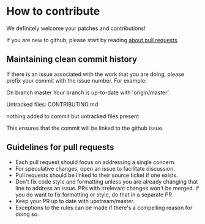 # How to contribute

We definitely welcome your patches and contributions!

If you are new to github, please start by reading [about pull requests](https://help.github.com/articles/about-pull-requests/).


## Maintaining clean commit history

If there is an issue associated with the work that you are doing, please prefix your commit with the issue number.
For example:

On branch master
Your branch is up-to-date with 'origin/master'.

Untracked files:
	CONTRIBUTING.md

nothing added to commit but untracked files present

This ensures that the commit will be linked to the github issue.


## Guidelines for pull requests

* Each pull request should focus on addressing a single concern.
* For speculative changes, open an issue to facilitate discussion.
* Pull requests should be linked to their source ticket if one exists.
* Don't fix code style and formatting unless you are already changing that line to address an issue. PRs with irrelevant changes won't be merged. If you do want to fix formatting or style, do that in a separate PR.
* Keep your PR up to date with upstream/master.
* Exceptions to the rules can be made if there's a compelling reason for doing so.

